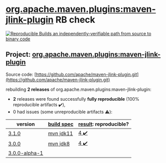 [org.apache.maven.plugins:maven-jlink-plugin](https://search.maven.org/artifact/org.apache.maven.plugins/maven-jlink-plugin/) RB check
=======

[![Reproducible Builds](https://reproducible-builds.org/images/logos/rb.svg) an independently-verifiable path from source to binary code](https://reproducible-builds.org/)

## Project: [org.apache.maven.plugins:maven-jlink-plugin](https://search.maven.org/artifact/org.apache.maven.plugins/maven-jlink-plugin/)

Source code: [https://github.com/apache/maven-jlink-plugin.git](https://github.com/apache/maven-jlink-plugin.git)

rebuilding **2 releases** of org.apache.maven.plugins:maven-jlink-plugin:
- **2** releases were found successfully **fully reproducible** (100% reproducible artifacts :heavy_check_mark:),
- 0 had issues (some unreproducible artifacts :warning:):

| version | [build spec](BUILDSPEC.md) | [result](https://reproducible-builds.org/docs/jvm/): reproducible? |
| -- | --------- | ------ |
| [3.1.0](https://search.maven.org/artifact/org.apache.maven.plugins/maven-jlink-plugin/3.1.0/pom) | [mvn jdk11](maven-jlink-plugin-3.1.0.buildspec) | [4 :heavy_check_mark: ](maven-jlink-plugin-3.1.0.buildcompare) |
| [3.0.0](https://search.maven.org/artifact/org.apache.maven.plugins/maven-jlink-plugin/3.0.0/pom) | [mvn jdk8](maven-jlink-plugin-3.0.0.buildspec) | [4 :heavy_check_mark: ](maven-jlink-plugin-3.0.0.buildcompare) |
| [3.0.0-alpha-1](https://search.maven.org/artifact/org.apache.maven.plugins/maven-jlink-plugin/3.0.0-alpha-1/pom) | | |
